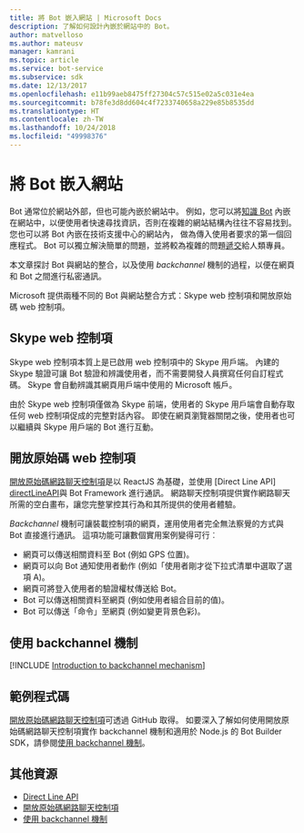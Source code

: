 ```yaml
---
title: 將 Bot 嵌入網站 | Microsoft Docs
description: 了解如何設計內嵌於網站中的 Bot。
author: matvelloso
ms.author: mateusv
manager: kamrani
ms.topic: article
ms.service: bot-service
ms.subservice: sdk
ms.date: 12/13/2017
ms.openlocfilehash: e11b99aeb8475ff27304c57c515e02a5c031e4ea
ms.sourcegitcommit: b78fe3d8dd604c4f7233740658a229e85b8535dd
ms.translationtype: HT
ms.contentlocale: zh-TW
ms.lasthandoff: 10/24/2018
ms.locfileid: "49998376"
---
```

# <a name="embed-a-bot-in-a-website"></a>將 Bot 嵌入網站

Bot 通常位於網站外部，但也可能內嵌於網站中。 例如，您可以將[知識 Bot](~/bot-service-design-pattern-knowledge-base.md) 內嵌在網站中，以便使用者快速尋找資訊，否則在複雜的網站結構內往往不容易找到。 您也可以將 Bot 內嵌在技術支援中心的網站內， 做為傳入使用者要求的第一個回應程式。 Bot 可以獨立解決簡單的問題，並將較為複雜的問題[遞交](~/bot-service-design-pattern-handoff-human.md)給人類專員。 

本文章探討 Bot 與網站的整合，以及使用 *backchannel* 機制的過程，以便在網頁和 Bot 之間進行私密通訊。 

Microsoft 提供兩種不同的 Bot 與網站整合方式：Skype web 控制項和開放原始碼 web 控制項。

## <a name="skype-web-control"></a>Skype web 控制項

Skype web 控制項本質上是已啟用 web 控制項中的 Skype 用戶端。 內建的 Skype 驗證可讓 Bot 驗證和辨識使用者，而不需要開發人員撰寫任何自訂程式碼。 Skype 會自動辨識其網頁用戶端中使用的 Microsoft 帳戶。 

由於 Skype web 控制項僅做為 Skype 前端，使用者的 Skype 用戶端會自動存取任何 web 控制項促成的完整對話內容。 即使在網頁瀏覽器關閉之後，使用者也可以繼續與 Skype 用戶端的 Bot 進行互動。 

## <a name="open-source-web-control"></a>開放原始碼 web 控制項

<a href="https://aka.ms/BotFramework-WebChat" target="_blank">開放原始碼網路聊天控制項</a>是以 ReactJS 為基礎，並使用 [Direct Line API] [ directLineAPI]與 Bot Framework 進行通訊。 網路聊天控制項提供實作網路聊天所需的空白畫布，讓您完整掌控其行為和其所提供的使用者體驗。 

*Backchannel* 機制可讓裝載控制項的網頁，運用使用者完全無法察覺的方式與 Bot 直接進行通訊。 這項功能可讓數個實用案例變得可行︰ 

- 網頁可以傳送相關資料至 Bot (例如 GPS 位置)。
- 網頁可以向 Bot 通知使用者動作 (例如「使用者剛才從下拉式清單中選取了選項 A)。
- 網頁可將登入使用者的驗證權杖傳送給 Bot。
- Bot 可以傳送相關資料至網頁 (例如使用者組合目前的值)。
- Bot 可以傳送「命令」至網頁 (例如變更背景色彩)。

## <a name="using-the-backchannel-mechanism"></a>使用 backchannel 機制

[!INCLUDE [Introduction to backchannel mechanism](~/includes/snippet-backchannel.md)]

## <a name="sample-code"></a>範例程式碼

<a href="https://aka.ms/BotFramework-WebChat" target="_blank">開放原始碼網路聊天控制項</a>可透過 GitHub 取得。 如要深入了解如何使用開放原始碼網路聊天控制項實作 backchannel 機制和適用於 Node.js 的 Bot Builder SDK，請參閱[使用 backchannel 機制](~/nodejs/bot-builder-nodejs-backchannel.md)。

## <a name="additional-resources"></a>其他資源

- [Direct Line API][directLineAPI]
- [開放原始碼網路聊天控制項](https://github.com/Microsoft/BotFramework-WebChat)
- [使用 backchannel 機制](~/nodejs/bot-builder-nodejs-backchannel.md)

[directLineAPI]: https://docs.botframework.com/en-us/restapi/directline3/#navtitle
